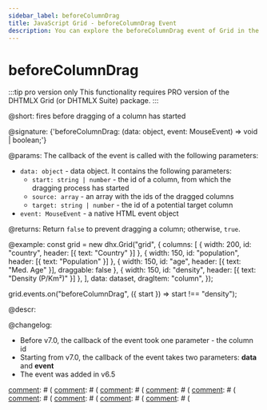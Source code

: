 ```yaml
---
sidebar_label: beforeColumnDrag
title: JavaScript Grid - beforeColumnDrag Event 
description: You can explore the beforeColumnDrag event of Grid in the documentation of the DHTMLX JavaScript UI library. Browse developer guides and API reference, try out code examples and live demos, and download a free 30-day evaluation version of DHTMLX Suite.
---
```


# beforeColumnDrag

:::tip pro version only 
This functionality requires PRO version of the DHTMLX Grid (or DHTMLX Suite) package.
:::

@short: fires before dragging of a column has started

@signature: {'beforeColumnDrag: (data: object, event: MouseEvent) => void | boolean;'}

@params:
The callback of the event is called with the following parameters:

- `data: object` - data object. It contains the following parameters:
    - `start: string | number` - the id of a column, from which the dragging process has started
    - `source: array` - an array with the ids of the dragged columns
    - `target: string | number` - the id of a potential target column
- `event: MouseEvent` - a native HTML event object

@returns:
Return `false` to prevent dragging a column; otherwise, `true`.

@example:
const grid = new dhx.Grid("grid", {
    columns: [
        { width: 200, id: "country", header: [{ text: "Country" }] },
        { width: 150, id: "population", header: [{ text: "Population" }] },
        { width: 150, id: "age", header: [{ text: "Med. Age" }], draggable: false },
        { width: 150, id: "density", header: [{ text: "Density (P/Km²)" }] },
    ],
    data: dataset,
    dragItem: "column",
});

grid.events.on("beforeColumnDrag", ({ start }) => start !== "density");

@descr:

@changelog:

- Before v7.0, the callback of the event took one parameter - the column id 
- Starting from v7.0, the callback of the event takes two parameters: **data** and **event**
- The event was added in v6.5

[comment]: # (@relatedapi:)
[comment]: # ([](grid/api/grid_dragitem_config.md)
[comment]: # ([](grid/api/grid_aftercolumndrag_event.md)
[comment]: # ([](grid/api/grid_aftercolumndrop_event.md)
[comment]: # ([](grid/api/grid_beforecolumndrop_event.md)
[comment]: # ([](grid/api/grid_cancolumndrop_event.md)
[comment]: # ([](grid/api/grid_cancelcolumndrop_event.md)
[comment]: # ([](grid/api/grid_dragcolumnin_event.md)
[comment]: # ([](grid/api/grid_dragcolumnout_event.md)
[comment]: # ([](grid/api/grid_dragcolumnstart_event.md)

[comment]: # (@related: grid/configuration.md#drag-n-drop-inside-the-grid)

